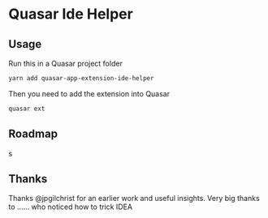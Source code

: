 # Quasar Ide Helper

## Usage
Run this in a Quasar project folder
```bash
yarn add quasar-app-extension-ide-helper
```
Then you need to add the extension into Quasar
```bash
quasar ext
```
## Roadmap
s
## Thanks
Thanks @jpgilchrist for an earlier work and useful insights. Very big thanks to ...... who noticed how to trick IDEA